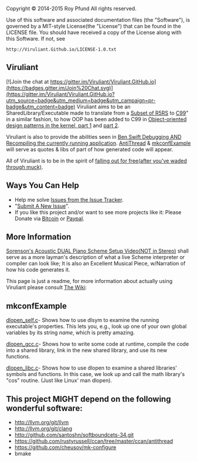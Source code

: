Copyright © 2014-2015 Roy Pfund             All rights reserved.

Use of this software and  associated  documentation  files  (the
"Software"), is governed by a MIT-style  License(the  "License")
that can be found in the LICENSE file. You should have  received
a copy of the License along with this Software. If not, see

    http://Viruliant.Github.io/LICENSE-1.0.txt

Viruliant
---------

[![Join the chat at https://gitter.im/Viruliant/Viruliant.GitHub.io](https://badges.gitter.im/Join%20Chat.svg)](https://gitter.im/Viruliant/Viruliant.GitHub.io?utm_source=badge&utm_medium=badge&utm_campaign=pr-badge&utm_content=badge)
Viruliant aims to be an SharedLibrary/Executable made to translate from a
[Subset of R5RS](/Cite/R5RS/R5RS-Language) to [C99](http://www.open-std.org/jtc1/sc22/wg14/www/docs/n1256.pdf)"
in a similar fashion, to how OOP has been added to C99 in
[Object-oriented design patterns in the kernel, part 1](http://lwn.net/Articles/444910/)
and [part 2](http://lwn.net/Articles/446317/).

Viruliant is also to provide the abilities seen in [Ben Swift Debugging AND
Recompiling the currently running application](http://vimeo.com/99891379).
[AntiThread](https://github.com/rustyrussell/ccan/tree/master/ccan/antithread) &
[mkconfExample](Cite/mkconfExample) will serve as quotes & libs of part of how
generated code will appear.

All of Viruliant is to be in the spirit of [falling out for free(after you've
waded through muck)](http://youtu.be/h6Z7vx9iUB8?t=1h17m33s).

Ways You Can Help
-----------------
* Help me solve [Issues from the Issue Tracker]().
* "[Submit A New Issue]()".
* If you like this project and/or want to see more projects like it:
  Please Donate via [Bitcoin]() or [Paypal]().

More Information
----------------
[Sorenson's Acoustic DUAL Piano Scheme Setup Video(NOT in Stereo)](http://youtu.be/yY1FSsUV-8c?t=140s)
shall serve as a more layman's description of what a live Scheme interpreter or
compiler can look like; It is also an Excellent Musical Piece, w/Narration of
how his code generates it.

This page is just a readme, for more information about actually using Viruliant
please consult [The Wiki](): 

mkconfExample
-------------
[dlopen_self.c](Cite/mkconfExample/dlopen_self.c)-
Shows how to use dlsym to examine the running executable's properties. This lets
you, e.g., look up one of your own global variables by its string *name*, which
is pretty amazing.

[dlopen_gcc.c](Cite/mkconfExample/dlopen_gcc.c)-
Shows how to write some code at runtime, compile the code into a shared library,
link in the new shared library, and use its new functions.

[dlopen_libc.c](Cite/mkconfExample/dlopen_libc.c)-
Shows how to use dlopen to examine a shared libraries' symbols and functions. In
this case, we look up and call the math library's "cos" routine. (Just like
Linux' man dlopen).

This project MIGHT depend on the following wonderful software:
--------------------------------------------------------------
* http://llvm.org/git/llvm
* http://llvm.org/git/clang
* http://github.com/santoshn/softboundcets-34.git
* https://github.com/rustyrussell/ccan/tree/master/ccan/antithread
* https://github.com/cheusov/mk-configure
* bmake

